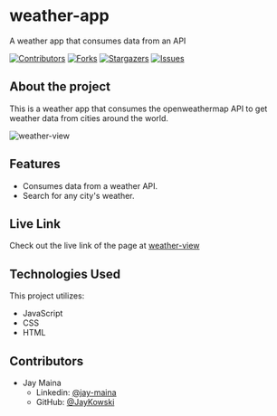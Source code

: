 # weather-app
A weather app that consumes data from an API

[![Contributors][contributors-shield]][contributors-url]
[![Forks][forks-shield]][forks-url]
[![Stargazers][stars-shield]][stars-url]
[![Issues][issues-shield]][issues-url]

## About the project

This is a weather app that consumes the openweathermap API to get weather data from cities around the world.

![weather-view](https://user-images.githubusercontent.com/47361638/93146115-a9d64100-f6f6-11ea-84e7-1b46f2c9740e.png)


## Features

- Consumes data from a weather API.
- Search for any city's weather.
 
## Live Link

Check out the live link of the page at [weather-view](https://weather-view.netlify.app/)

## Technologies Used

This project utilizes:

- JavaScript
- CSS
- HTML

## Contributors

- Jay Maina
  - Linkedin: [@jay-maina](https://www.linkedin.com/in/jay-maina/)
  - GitHub: [@JayKowski](https://github.com/JayKowski)

[contributors-shield]: https://img.shields.io/github/contributors/JayKowski/restaurant-page.svg?style=flat-square
[contributors-url]: https://github.com/JayKowski/restaurant-page/graphs/contributors
[forks-shield]: https://img.shields.io/github/forks/JayKowski/restaurant-page.svg?style=flat-square
[forks-url]: https://github.com/JayKowski/restaurant-page/network/members
[stars-shield]: https://img.shields.io/github/stars/JayKowski/restaurant-page.svg?style=flat-square
[stars-url]: https://github.com/JayKowski/restaurant-page/stargazers
[issues-shield]: https://img.shields.io/github/issues/alvaropazz/js_restaurantJayKowski/restaurant-page.svg?style=flat-square
[issues-url]: https://github.com/JayKowski/restaurant-page/issues